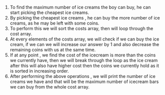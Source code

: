 
1. To find the maximum number of ice creams the boy can buy, he can start picking the cheapest ice creams.
2. By picking the cheapest ice creams , he can buy the more number of ice creams, as he may be left with some coins.
3. To perform this we will sort the costs array, then will loop through the cost array.
4. At every elements of the costs array, we will check if we can buy the ice cream, if we can we will increase our answer by 1 and also decrease the remaining coins with us at the same time.
5. If at any point , we find the cost of the icecream is more than the coins we currently have, then we will break through the loop as the ice cream after this will also have higher cost then the coins we currently hold as it is sorted in increasing order.
6. After performing the above operations , we will print the number of ice creams we have and that will be the maximum number of icecream bars we can buy from the whole cost array. 
 

